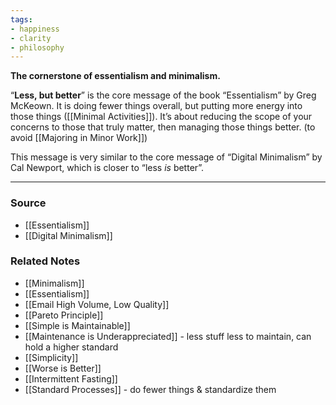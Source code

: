 ```yaml
---
tags:
- happiness
- clarity
- philosophy
---
```

**The cornerstone of essentialism and minimalism.**

“**Less, but better**” is the core message of the book “Essentialism” by Greg McKeown. It is doing fewer things overall, but putting more energy into those things ([[Minimal Activities]]). It’s about reducing the scope of your concerns to those that truly matter, then managing those things better. (to avoid [[Majoring in Minor Work]])

This message is very similar to the core message of “Digital Minimalism” by Cal Newport, which is closer to “less *is* better”.

---

### Source
- [[Essentialism]]
- [[Digital Minimalism]]

### Related Notes
- [[Minimalism]]
- [[Essentialism]]
- [[Email High Volume, Low Quality]]
- [[Pareto Principle]]
- [[Simple is Maintainable]] 
- [[Maintenance is Underappreciated]] - less stuff less to maintain, can hold a higher standard
- [[Simplicity]]
- [[Worse is Better]]
- [[Intermittent Fasting]]
- [[Standard Processes]] - do fewer things & standardize them